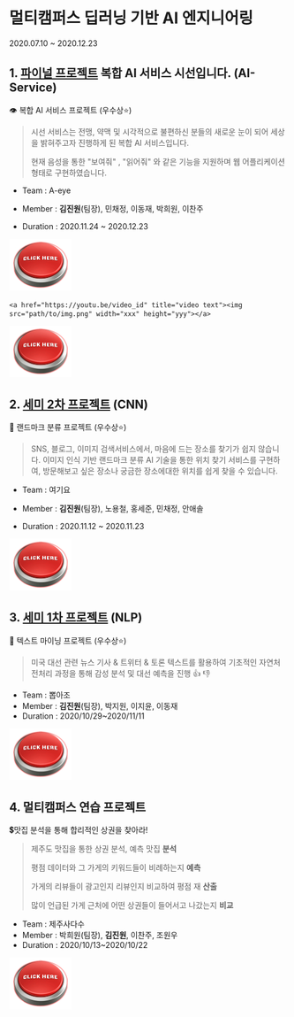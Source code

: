 # 멀티캠퍼스 딥러닝 기반 AI 엔지니어링
2020.07.10 ~ 2020.12.23

## 1. <u>파이널 프로젝트</u> 복합 AI 서비스 시선입니다. (AI-Service)

:eye: 복합 AI 서비스 프로젝트 (우수상:star:)

> 시선 서비스는 전맹, 약맥 및 시각적으로 불편하신 분들의 새로운 눈이 되어 세상을 밝혀주고자 진행하게 된 복합 AI 서비스입니다.
>
> 현재 음성을 통한 "보여줘" , "읽어줘" 와 같은 기능을 지원하며 웹 어플리케이션 형태로 구현하였습니다.

- Team : A-eye

- Member : **김진원**(팀장), 민채정, 이동재, 박희원, 이찬주

- Duration : 2020.11.24 ~ 2020.12.23

[<img src="README.assets/clickbutton.gif" style="zoom:25%;" />](https://github.com/jw0831/Multicampus/tree/main/1.Final-project_seesun)

```
<a href="https://youtu.be/video_id" title="video text"><img src="path/to/img.png" width="xxx" height="yyy"></a>
```

<a href="https://github.com/jw0831/Multicampus/tree/main/1.Final-project_seesun" title="seesun final project"><img src="README.assets/clickbutton.gif" style="zoom:25%;" ></a>

## 2. <u>세미 2차 프로젝트</u> (CNN)

🏰 랜드마크 분류 프로젝트 (우수상:star:)

> SNS, 블로그, 이미지 검색서비스에서, 마음에 드는 장소를 찾기가 쉽지 않습니다. 이미지 인식 기반 랜드마크 분류 AI 기술을 통한 위치 찾기 서비스를 구현하여, 방문해보고 싶은 장소나 궁금한 장소에대한 위치를 쉽게 찾을 수 있습니다.

- Team : 여기요

- Member : **김진원**(팀장), 노용철, 홍세준, 민채정, 안애솔

- Duration : 2020.11.12 ~ 2020.11.23 

[<img src="README.assets/clickbutton.gif" style="zoom:25%;" />](https://github.com/jw0831/Multicampus/tree/main/2.Semi-project_2_Landmark_finder_using_CNN)

## 3. <u>세미 1차 프로젝트</u> (NLP)

📰 텍스트 마이닝 프로젝트 (우수상:star:)

> 미국 대선 관련 뉴스 기사 & 트위터 & 토론 텍스트를 활용하여 기초적인 자연처 전처리 과정을 통해 감성 분석 및 대선 예측을 진행 👍 👎

- Team : 뽑아조
- Member : **김진원**(팀장), 박지원, 이지윤, 이동재
- Duration : 2020/10/29~2020/11/11

[<img src="README.assets/clickbutton.gif" style="zoom:25%;" />](https://github.com/jw0831/Multicampus/tree/main/3.Semi-project_1_text_mining_for_US_election_NLP)

## 4. 멀티캠퍼스 연습 프로젝트

:heavy_dollar_sign:맛집 분석을 통해 합리적인 상권을 찾아라! 

> 제주도 맛집을 통한 상권 분석, 예측 맛집 **분석**
>
> 평점 데이터와 그 가게의 키워드들이 비례하는지 **예측**
>
> 가게의 리뷰들이 광고인지 리뷰인지 비교하여 평점 재 **산출**
>
> 많이 언급된 가게 근처에 어떤 상권들이 들어서고 나갔는지 **비교**

- Team : 제주사다수
- Member : 박희원(팀장), **김진원**, 이찬주, 조원우
- Duration : 2020/10/13~2020/10/22

[<img src="README.assets/clickbutton.gif" style="zoom:25%;" />](https://github.com/jw0831/Multicampus/tree/main/4.호갱노노in제주)

